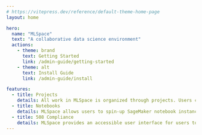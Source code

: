 ```yaml
---
# https://vitepress.dev/reference/default-theme-home-page
layout: home

hero:
  name: "MLSpace"
  text: "A collaborative data science environment"
  actions:
    - theme: brand
      text: Getting Started
      link: /admin-guide/getting-started
    - theme: alt
      text: Install Guide
      link: /admin-guide/install

features:
  - title: Projects
    details: All work in MLSpace is organized through projects. Users can share data, self organize, and collaborate within a common space.
  - title: Notebooks
    details: MLSpace allows users to spin-up SageMaker notebook instances within MLSpace projects. An Amazon SageMaker notebook instance is a machine learning compute instance running the Jupyter Notebook App.
  - title: 508 Compliance
    details: MLSpace provides an accessible user interface for users to create training jobs, transform jobs, models, and endpoints.
---
```


